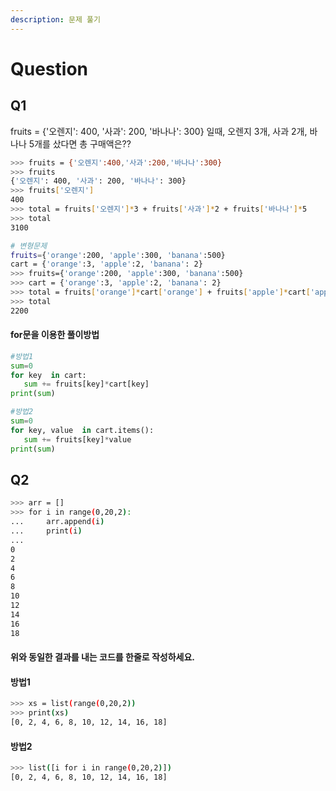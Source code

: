 ```yaml
---
description: 문제 풀기
---
```


# Question

## Q1

fruits = {'오렌지': 400, '사과': 200, '바나나': 300} 일때, 오렌지 3개, 사과 2개, 바나나 5개를 샀다면 총 구매액은??

```bash
>>> fruits = {'오렌지':400,'사과':200,'바나나':300}
>>> fruits
{'오렌지': 400, '사과': 200, '바나나': 300}
>>> fruits['오렌지']
400
>>> total = fruits['오렌지']*3 + fruits['사과']*2 + fruits['바나나']*5
>>> total
3100
```

```bash
# 변형문제
fruits={'orange':200, 'apple':300, 'banana':500}
cart = {'orange':3, 'apple':2, 'banana': 2}
>>> fruits={'orange':200, 'apple':300, 'banana':500}
>>> cart = {'orange':3, 'apple':2, 'banana': 2}
>>> total = fruits['orange']*cart['orange'] + fruits['apple']*cart['apple'] +fruits['banana']*cart['banana']
>>> total
2200
```

#### for문을 이용한 풀이방법

```python
#방법1
sum=0
for key  in cart:
   sum += fruits[key]*cart[key]
print(sum)

#방법2
sum=0
for key, value  in cart.items():
   sum += fruits[key]*value
print(sum)
```

## Q2

```bash
>>> arr = []
>>> for i in range(0,20,2):
...     arr.append(i)
...     print(i)
...
0
2
4
6
8
10
12
14
16
18
```

#### 위와 동일한 결과를 내는 코드를 한줄로 작성하세요.

#### 방법1

```bash
>>> xs = list(range(0,20,2))
>>> print(xs)
[0, 2, 4, 6, 8, 10, 12, 14, 16, 18]
```

#### 방법2

```bash
>>> list([i for i in range(0,20,2)])
[0, 2, 4, 6, 8, 10, 12, 14, 16, 18]
```


